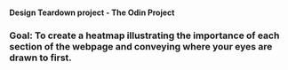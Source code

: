 #### Design Teardown project - The Odin Project
### Goal: To create a heatmap illustrating the importance of each section of the webpage and conveying where your eyes are drawn to first.
